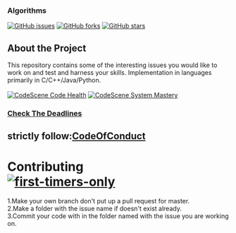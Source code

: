 ### Algorithms
<a href="https://github.com/PHAGUN-JAIN/Algorithms/issues"><img alt="GitHub issues" src="https://img.shields.io/github/issues/PHAGUN-JAIN/Algorithms?style=for-the-badge"></a>
<a href="https://github.com/PHAGUN-JAIN/Algorithms/network"><img alt="GitHub forks" src="https://img.shields.io/github/forks/PHAGUN-JAIN/Algorithms?style=for-the-badge"></a>
<a href="https://github.com/PHAGUN-JAIN/Algorithms/stargazers"><img alt="GitHub stars" src="https://img.shields.io/github/stars/PHAGUN-JAIN/Algorithms?style=for-the-badge"></a>

## About the Project <br>
This repository contains some of the interesting issues you would like to work on and test and harness your skills.
Implementation in languages primarily in C/C++/Java/Python.<br><br>
[![CodeScene Code Health](https://codescene.io/projects/9999/status-badges/code-health)](https://codescene.io/projects/9999)
[![CodeScene System Mastery](https://codescene.io/projects/9999/status-badges/system-mastery)](https://codescene.io/projects/9999)

### <a href="https://app.gitkraken.com/glo/board/X46Eig2DKwARHlRA">Check The Deadlines</a>
## strictly follow:[CodeOfConduct](CODE_OF_CONDUCT.md)
# Contributing <br>[![first-timers-only](https://img.shields.io/badge/first--timers--only-friendly-blue.svg?style=flat-square)](https://www.firsttimersonly.com/)
1.Make your own branch don't put up a pull request for master.<br>
2.Make a folder with the issue name if doesn't exist already.<br>
3.Commit your code with in the folder named with the issue you are working on.


